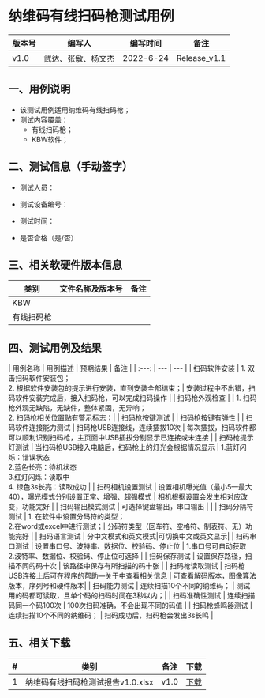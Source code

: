 
# 纳维码有线扫码枪测试用例

| 版本号 | 编写人 | 编写时间 | 备注 |
| --- | --- | --- | --- |
| v1.0 | 武达、张敏、杨文杰 | 2022-6-24 |  Release_v1.1 |


## 一、用例说明
- 该测试用例适用纳维码有线扫码枪；
- 测试内容覆盖：
  - 有线扫码枪；
  - KBW软件；

## 二、测试信息（手动签字）
- 测试人员：

- 测试设备编号：

- 测试时间：

- 是否合格（是/否）

## 三、相关软硬件版本信息
| 类别 | 文件名称及版本号 | 备注 |
| --- | --- | --- | 
| KBW |  |  |  
| 有线扫码枪 |  |  | 


## 四、测试用例及结果

| 用例名称 | 用例描述 | 预期结果 | 备注 |
| :---: | --- | --- | 
| 扫码软件安装 | 1.	双击扫码软件安装包； <br> 2.	根据软件安装包的提示进行安装，直到安装全部结束；| 安装过程中不出错，扫码软件安装完成后，接入扫码枪，可以完成扫码操作 |
| 扫码枪外观检查 |  | 1.	扫码枪外观无缺陷，无缺件，整体紧固，无异响；<br> 2.	扫码枪相关位置贴有警示标志；| 
| 扫码枪按键测试 |  | 扫码枪按键有弹性 | 
| 扫码软件连接能力测试 | 扫码枪USB连接线，连续插拔10次 | 每次插拔，扫码软件都可以顺利识别扫码枪，主页面中USB插拔分别显示已连接或未连接 | 
| 扫码枪提示灯测试 | 当扫码枪USB接入电脑后，扫码枪上的灯光会根据情况显示 | 1.蓝灯闪烁：错误状态 <br>  2.蓝色长亮：待机状态 <br>  3.红灯闪烁：读取中 <br>  4. 绿色3s长亮：读取成功 |
| 扫码相机设置测试 | 设置相机曝光值（最小5—最大40），曝光模式分别设置正常、增强、超强模式 | 相机根据设置会发生相对应改变，功能完好 |
| 扫码输出模式测试 | 可选择键盘输出，串口输出 |  |
| 扫码分隔符测试 | 1.	在软件中设置分码符的类型； <br>  2.在word或excel中进行测试；| 分码符类型（回车符、空格符、制表符、无）功能完好 | 
| 扫码语言测试 | 分中文模式和英文模式|可切换中文或英文显示|
| 扫码串口测试 | 设置串口号、波特率、数据位、校验码、停止位 | 1.串口号可自动获取 <br> 2.波特率、数据位、校验码、停止位可选择 |
| 扫码保存测试 | 设置保存路径，扫描不同的码十次 | 该路径中保存有所扫描的码十张 |
| 扫码枪读取测试 | 扫码枪USB连接上后可在程序的帮助—关于中查看相关信息 | 可查看解码版本，图像算法版本，序列号和硬件版本|
| 扫码能力测试 | 连续扫描10个不同的纳维码； | 测试用的码都可读取，且单个码的扫码时间在3秒以内；| 
| 扫码准确性测试 | 连续扫描码同一个码100次 | 100次扫码准确，不会出现不同的码值 | 
| 扫码枪蜂鸣器测试 | 连续扫描10个不同的纳维码； | 扫码成功后，扫码枪会发出3s长鸣 | 
 



## 五、相关下载
| # | 类别 | 备注 | 下载 |
| :-: | --- | --- | --- | 
| 1| 纳维码有线扫码枪测试报告v1.0.xlsx | v1.0 | [下载](./download/纳维码有线扫码枪测试报告v1.0.xlsx) |  
